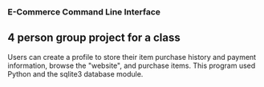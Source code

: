 ### E-Commerce Command Line Interface
## 4 person group project for a class

Users can create a profile to store their item purchase history and payment information, browse the "website", and purchase items.
This program used Python and the sqlite3 database module.
